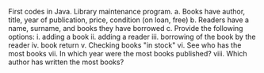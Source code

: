 First codes in Java. Library maintenance program.
a. Books have author, title, year of publication, price, condition (on loan, free)
b. Readers have a name, surname, and books they have borrowed
c. Provide the following options:
i. adding a book
ii. adding a reader
iii. borrowing of the book by the reader
iv. book return
v. Checking books "in stock"
vi. See who has the most books
vii. In which year were the most books published?
viii. Which author has written the most books?
